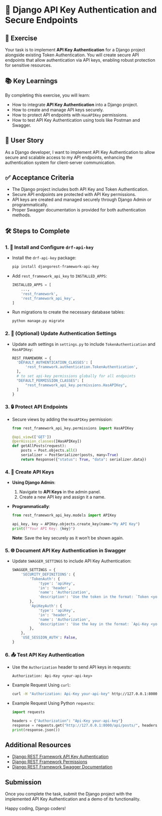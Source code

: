 
# 🐍 Django API Key Authentication and Secure Endpoints  

## 🎯 Exercise  

Your task is to implement **API Key Authentication** for a Django project alongside existing Token Authentication. You will create secure API endpoints that allow authentication via API keys, enabling robust protection for sensitive resources.  

## 📚 Key Learnings  

By completing this exercise, you will learn:  
- How to integrate **API Key Authentication** into a Django project.  
- How to create and manage API keys securely.  
- How to protect API endpoints with `HasAPIKey` permissions.  
- How to test API Key Authentication using tools like Postman and Swagger.  

## 👤 User Story  

As a Django developer, I want to implement API Key Authentication to allow secure and scalable access to my API endpoints, enhancing the authentication system for client-server communication.  

## ✅ Acceptance Criteria  

- The Django project includes both API Key and Token Authentication.  
- Secure API endpoints are protected with API Key permissions.  
- API keys are created and managed securely through Django Admin or programmatically.  
- Proper Swagger documentation is provided for both authentication methods.  

## 🛠️ Steps to Complete  

### **1. 📁 Install and Configure `drf-api-key`**  

- Install the `drf-api-key` package:  
  ```bash
  pip install djangorest-framework-api-key
  ```  

- Add `rest_framework_api_key` to `INSTALLED_APPS`:  
  ```python
  INSTALLED_APPS = [
      ...,
      'rest_framework',
      'rest_framework_api_key',
  ]
  ```  

- Run migrations to create the necessary database tables:  
  ```bash
  python manage.py migrate
  ```  

### **2. 🔧 (Optional) Update Authentication Settings**  

- Update auth settings in `settings.py` to include `TokenAuthentication` and `HasAPIKey`:  
  ```python
  REST_FRAMEWORK = {
    'DEFAULT_AUTHENTICATION_CLASSES': [
        'rest_framework.authentication.TokenAuthentication',
    ],
    # to set api-key permissions globally for all endpoints
    "DEFAULT_PERMISSION_CLASSES": [
        "rest_framework_api_key.permissions.HasAPIKey",
    ]
  }
  ```  

### **3. 🔒 Protect API Endpoints**  

- Secure views by adding the `HasAPIKey` permission:  
  ```python
  from rest_framework_api_key.permissions import HasAPIKey  

  @api_view(['GET'])  
  @permission_classes([HasAPIKey])  
  def getAllPosts(request):  
      posts = Post.objects.all()  
      serializer = PostSerializer(posts, many=True)  
      return Response({"status": True, "data": serializer.data})  
  ```  

### **4. 🔑 Create API Keys**  

- **Using Django Admin**:  
  1. Navigate to **API Keys** in the admin panel.  
  2. Create a new API key and assign it a name.  

- **Programmatically**:  
  ```python
  from rest_framework_api_key.models import APIKey  

  api_key, key = APIKey.objects.create_key(name="My API Key")  
  print(f"Your API Key: {key}")  
  ```  
  **Note**: Save the key securely as it won’t be shown again.  

### **5. 🌐 Document API Key Authentication in Swagger**  

- Update `SWAGGER_SETTINGS` to include API Key Authentication:  
  ```python
  SWAGGER_SETTINGS = {
      'SECURITY_DEFINITIONS': {
          'TokenAuth': {
              'type': 'apiKey',
              'in': 'header',
              'name': 'Authorization',
              'description': 'Use the token in the format: `Token <your-token>`',
          },
          'ApiKeyAuth': {
              'type': 'apiKey',
              'in': 'header',
              'name': 'Authorization',
              'description': 'Use the key in the format: `Api-Key <your-api-key>`',
          },
      },
      'USE_SESSION_AUTH': False,
  }
  ```  

### **6. 📤 Test API Key Authentication**  

- Use the `Authorization` header to send API keys in requests:  
  ```plaintext
  Authorization: Api-Key <your-api-key>
  ```  

- Example Request Using `curl`:  
  ```bash
  curl -H "Authorization: Api-Key your-api-key" http://127.0.0.1:8000/api/posts/
  ```  

- Example Request Using Python `requests`:  
  ```python
  import requests  

  headers = {"Authorization": "Api-Key your-api-key"}  
  response = requests.get("http://127.0.0.1:8000/api/posts/", headers=headers)  
  print(response.json())  
  ```  

## Additional Resources  

- [Django REST Framework API Key Authentication](https://florimond.dev/blog/articles/2020/09/introducing-drf-api-key/)  
- [Django REST Framework Permissions](https://www.django-rest-framework.org/api-guide/permissions/)  
- [Django REST Framework Swagger Documentation](https://drf-yasg.readthedocs.io/)  

## Submission  

Once you complete the task, submit the Django project with the implemented API Key Authentication and a demo of its functionality.  

Happy coding, Django coders!  